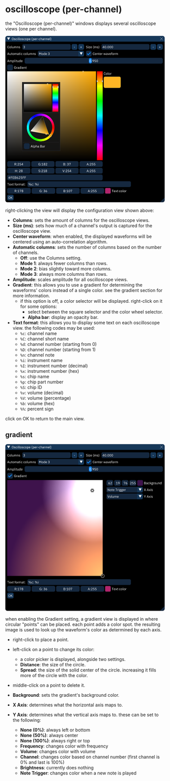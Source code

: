 # oscilloscope (per-channel)

the "Oscilloscope (per-channel)" windows displays several oscilloscope views (one per channel).

![oscilloscope per-channel configuration view](chanosc.png)

right-clicking the view will display the configuration view shown above:
- **Columns**: sets the amount of columns for the oscilloscope views.
- **Size (ms)**: sets how much of a channel's output is captured for the oscilloscope view.
- **Center waveform**: when enabled, the displayed waveforms will be centered using an auto-correlation algorithm.
- **Automatic columns**: sets the number of columns based on the number of channels.
  - **Off**: use the Columns setting.
  - **Mode 1**: always fewer columns than rows.
  - **Mode 2**: bias slightly toward more columns.
  - **Mode 3**: always more columns than rows.
- **Amplitude**: scales amplitude for all oscilloscope views.
- **Gradient**: this allows you to use a gradient for determining the waveforms' colors instead of a single color. see the gradient section for more information.
  - if this option is off, a color selector will be displayed. right-click on it for some options:
    - select between the square selector and the color wheel selector.
    - **Alpha bar**: display an opacity bar.
- **Text format**: this allows you to display some text on each oscilloscope view. the following codes may be used:
  - `%c`: channel name
  - `%C`: channel short name
  - `%d`: channel number (starting from 0)
  - `%D`: channel number (starting from 1)
  - `%n`: channel note
  - `%i`: instrument name
  - `%I`: instrument number (decimal)
  - `%x`: instrument number (hex)
  - `%s`: chip name
  - `%p`: chip part number
  - `%S`: chip ID
  - `%v`: volume (decimal)
  - `%V`: volume (percentage)
  - `%b`: volume (hex)
  - `%%`: percent sign

click on OK to return to the main view.

## gradient

![oscilloscope per-channel gradient configuration view](chanosc-gradient.png)

when enabling the Gradient setting, a gradient view is displayed in where circular "points" can be placed.
each point adds a color spot.
the resulting image is used to look up the waveform's color as determined by each axis.

- right-click to place a point.
- left-click on a point to change its color:
  - a color picker is displayed, alongside two settings.
  - **Distance**: the size of the circle.
  - **Spread**: the size of the solid center of the circle. increasing it fills more of the circle with the color.
- middle-click on a point to delete it.

- **Background**: sets the gradient's background color.
- **X Axis**: determines what the horizontal axis maps to.
- **Y Axis**: determines what the vertical axis maps to. these can be set to the following:
  - **None (0%)**: always left or bottom
  - **None (50%)**: always center
  - **None (100%)**: always right or top
  - **Frequency**: changes color with frequency
  - **Volume**: changes color with volume
  - **Channel**: changes color based on channel number (first channel is 0% and last is 100%)
  - **Brightness**: currently does nothing
  - **Note Trigger**: changes color when a new note is played
